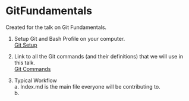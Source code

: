 # GitFundamentals<br>
Created for the talk on Git Fundamentals.<br>

1. Setup Git and Bash Profile on your computer.<br>
  [Git Setup](git_setup.md)

2. Link to all the Git commands (and their definitions) that we will use in this talk.<br>
  [Git Commands](git-commands.md)

3. Typical Workflow<br>
  a. Index.md is the main file everyone will be contributing to.<br>
  b.

